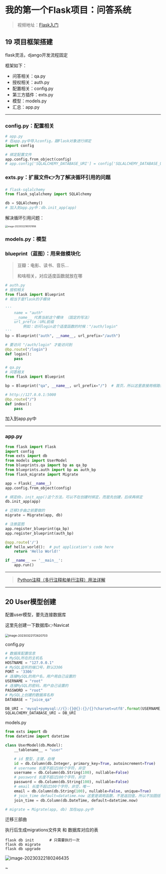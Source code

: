 # 我的第一个Flask项目：问答系统

> 视频地址：[Flask入门](https://www.bilibili.com/video/BV17r4y1y7jJ/?vd_source=f111e229e8ddffc692d57d989194e313)



## 19 项目框架搭建

flask灵活，django开发流程固定

框架如下：

- 问答相关：qa.py
- 授权相关：auth.py
- 配置相关：config.py
- 第三方插件：exts.py
- 模型：models.py
- 汇总：app.py

----

### config.py：配置相关

```python
# app.py
# 在app.py中导入config，跟Flask对象进行绑定
import config

# 绑定配置文件
app.config.from_object(config)
# app.config['SQLALCHEMY_DATABASE_URI'] = config['SQLALCHEMY_DATABASE_URI']
```

### exts.py：扩展文件👉为了解决循环引用的问题

```python
# flask-sqlalchemy
from flask_sqlalchemy import SQLAlchemy

db = SQLAlchemy()
# 加入到app.py中：db.init_app(app)
```

解决循环引用问题：

<img src="F:/lifeProject/first_flask/images/image-20230322165101956.png" alt="image-20230322165101956" style="zoom: 50%;" />

### models.py：模型

### blueprint（蓝图）：用来做模块化

> 豆瓣：电影、读书、音乐...
>
> 和啥相关，对应适度函数就放在哪

```python
# auth.py
# 授权相关
from flask import Blueprint
# 相当于是flask的子模块

'''
    name = "auth"
    __name__ 代表当前这个模块 （固定的写法）
    url_prefix：URL前缀
        例如：访问login这个适度函数的时候："/auth/login"
'''
bp = Blueprint("auth", __name__, url_prefix="/auth")

# 要访问 "/auth/login" 才能访问到
@bp.route("/login")
def login():
    pass
```

```python
# qa.py
# 问答相关
from flask import Blueprint

bp = Blueprint("qa", __name__, url_prefix="/")	# 首页，所以这里直接用根路径

# http://127.0.0.1:5000
@bp.route("/")
def index():
    pass
```

加入到app.py中

---

### app.py

```python
from flask import Flask
import config
from exts import db
from models import UserModel
from blueprints.qa import bp as qa_bp
from blueprints.auth import bp as auth_bp
from flask_migrate import Migrate

app = Flask(__name__)
app.config.from_object(config)

# 绑定db，init_app()这个方法，可以不在创建时绑定，而是先创建，后续再绑定
db.init_app(app)

# 迁移3步曲之前要做的
migrate = Migrate(app, db)

# 注册蓝图
app.register_blueprint(qa_bp)
app.register_blueprint(auth_bp)

@app.route('/')
def hello_world():  # put application's code here
    return 'Hello World!'

if __name__ == '__main__':
    app.run()
```



---

>  [Python注释（多行注释和单行注释）用法详解](https://blog.csdn.net/zihong523/article/details/118896082?ops_request_misc=%257B%2522request%255Fid%2522%253A%2522167947600116800222851562%2522%252C%2522scm%2522%253A%252220140713.130102334..%2522%257D&request_id=167947600116800222851562&biz_id=0&utm_medium=distribute.pc_search_result.none-task-blog-2~all~top_positive~default-2-118896082-null-null.142^v76^insert_down2,201^v4^add_ask,239^v2^insert_chatgpt&utm_term=python%E5%A4%9A%E8%A1%8C%E6%B3%A8%E9%87%8A&spm=1018.2226.3001.4187)

----



## 20 User模型创建

配置user模型，要先连接数据库

这里先创建一下数据库👉Navicat

<img src="F:/lifeProject/first_flask/images/image-20230322172620703.png" alt="image-20230322172620703" style="zoom:67%;" />

config.py

```python
# 数据库配置信息
# MySQL所在的主机名
HOSTNAME = "127.0.0.1"
# MySQL监听的端口号，默认3306
PORT = '3306'
# 连接MySQL的用户名，用户用自己设置的
USERNAME = "root"
# 连接MySQL的密码，用户自己设置的
PASSWORD = "root"
# MySQL上创建的数据库名称
DATABASE = "juice_qa"

DB_URI = 'mysql+pymysql://{}:{}@{}:{}/{}?charset=utf8'.format(USERNAME, PASSWORD, HOSTNAME, PORT, DATABASE)
SQLALCHEMY_DATABASE_URI = DB_URI
```



models.py

```python
from exts import db
from datetime import datetime

class UserModel(db.Model):
    __tablename__ = "user"

    # id 整型，主键，自增
    id = db.Column(db.Integer, primary_key=True, autoincrement=True)
    # username 长度不超过100个字符，非空
    username = db.Column(db.String(100), nullable=False)
    # password 长度不超过100个字符，非空
    password = db.Column(db.String(100), nullable=False)
    # email 长度不超过100个字符，非空，唯一
    email = db.Column(db.String(100), nullable=False, unique=True)
    # join_time default=datatime.now 这里是调用函数，不是返回值，所以不加圆括号
    join_time = db.Column(db.DateTime, default=datetime.now)

# migrate = Migrate(app, db) 加在app.py中
```

迁移三部曲

执行后生成migrations文件夹 和 数据库对应的表

```
flask db init 		# 只需要执行一次
flask db migrate
flask db upgrade
```

![image-20230322180246435](F:/lifeProject/first_flask/images/image-20230322180246435.png)

~